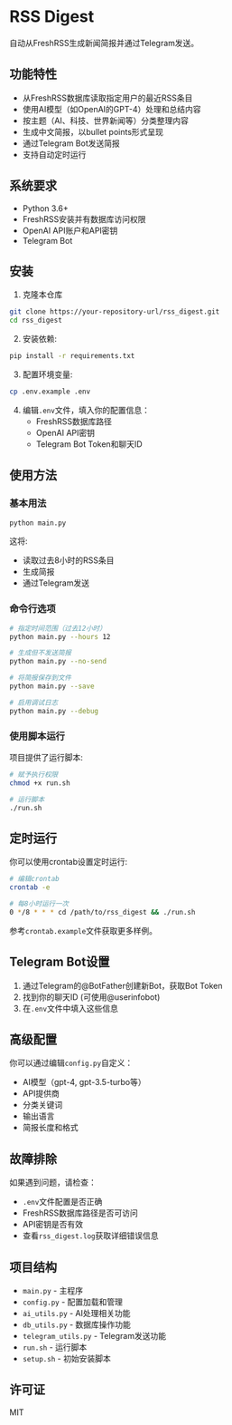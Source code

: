 # RSS Digest

自动从FreshRSS生成新闻简报并通过Telegram发送。

## 功能特性

- 从FreshRSS数据库读取指定用户的最近RSS条目
- 使用AI模型（如OpenAI的GPT-4）处理和总结内容
- 按主题（AI、科技、世界新闻等）分类整理内容
- 生成中文简报，以bullet points形式呈现
- 通过Telegram Bot发送简报
- 支持自动定时运行

## 系统要求

- Python 3.6+
- FreshRSS安装并有数据库访问权限
- OpenAI API账户和API密钥
- Telegram Bot

## 安装

1. 克隆本仓库

```bash
git clone https://your-repository-url/rss_digest.git
cd rss_digest
```

2. 安装依赖:

```bash
pip install -r requirements.txt
```

3. 配置环境变量:

```bash
cp .env.example .env
```

4. 编辑`.env`文件，填入你的配置信息：
   - FreshRSS数据库路径
   - OpenAI API密钥
   - Telegram Bot Token和聊天ID

## 使用方法

### 基本用法

```bash
python main.py
```

这将:
- 读取过去8小时的RSS条目
- 生成简报
- 通过Telegram发送

### 命令行选项

```bash
# 指定时间范围（过去12小时）
python main.py --hours 12

# 生成但不发送简报
python main.py --no-send

# 将简报保存到文件
python main.py --save

# 启用调试日志
python main.py --debug
```

### 使用脚本运行

项目提供了运行脚本:

```bash
# 赋予执行权限
chmod +x run.sh

# 运行脚本
./run.sh
```

## 定时运行

你可以使用crontab设置定时运行:

```bash
# 编辑crontab
crontab -e

# 每8小时运行一次
0 */8 * * * cd /path/to/rss_digest && ./run.sh
```

参考`crontab.example`文件获取更多样例。

## Telegram Bot设置

1. 通过Telegram的@BotFather创建新Bot，获取Bot Token
2. 找到你的聊天ID (可使用@userinfobot)
3. 在`.env`文件中填入这些信息

## 高级配置

你可以通过编辑`config.py`自定义：

- AI模型（gpt-4, gpt-3.5-turbo等）
- API提供商
- 分类关键词
- 输出语言
- 简报长度和格式

## 故障排除

如果遇到问题，请检查：
- `.env`文件配置是否正确
- FreshRSS数据库路径是否可访问
- API密钥是否有效
- 查看`rss_digest.log`获取详细错误信息

## 项目结构

- `main.py` - 主程序
- `config.py` - 配置加载和管理
- `ai_utils.py` - AI处理相关功能
- `db_utils.py` - 数据库操作功能
- `telegram_utils.py` - Telegram发送功能
- `run.sh` - 运行脚本
- `setup.sh` - 初始安装脚本

## 许可证

MIT 